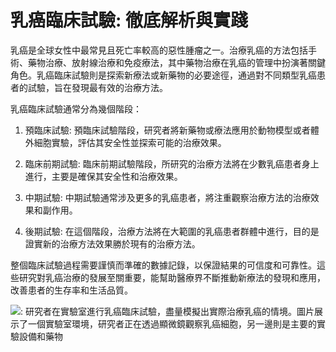 # 乳癌臨床試驗: 徹底解析與實踐

乳癌是全球女性中最常見且死亡率較高的惡性腫瘤之一。治療乳癌的方法包括手術、藥物治療、放射線治療和免疫療法，其中藥物治療在乳癌的管理中扮演著關鍵角色。乳癌臨床試驗則是探索新療法或新藥物的必要途徑，通過對不同類型乳癌患者的試驗，旨在發現最有效的治療方法。

乳癌臨床試驗通常分為幾個階段：

1. 預臨床試驗: 預臨床試驗階段，研究者將新藥物或療法應用於動物模型或者體外細胞實驗，評估其安全性並探索可能的治療效果。

2. 臨床前期試驗: 臨床前期試驗階段，所研究的治療方法將在少數乳癌患者身上進行，主要是確保其安全性和治療效果。

3. 中期試驗: 中期試驗通常涉及更多的乳癌患者，將注重觀察治療方法的治療效果和副作用。

4. 後期試驗: 在這個階段，治療方法將在大範圍的乳癌患者群體中進行，目的是證實新的治療方法效果勝於現有的治療方法。

整個臨床試驗過程需要謹慎而準確的數據記錄，以保證結果的可信度和可靠性。這些研究對乳癌治療的發展至關重要，能幫助醫療界不斷推動新療法的發現和應用，改善患者的生存率和生活品質。

![: 研究者在實驗室進行乳癌臨床試驗，盡量模擬出實際治療乳癌的情境。圖片展示了一個實驗室環境，研究者正在透過顯微鏡觀察乳癌細胞，另一邊則是主要的實驗設備和藥物](https://i.imgur.com/ffFnxxs.jpeg)
